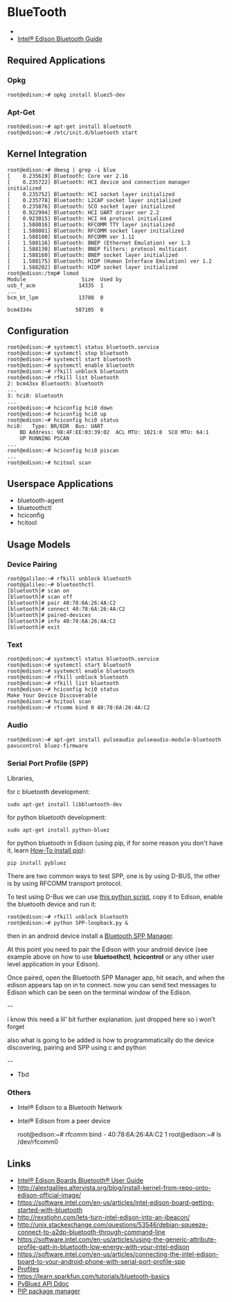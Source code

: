 BlueTooth
==

> 

- [](https://en.wikipedia.org/wiki/Bluetooth)
- [Intel® Edison Bluetooth Guide](http://download.intel.com/support/edison/sb/edisonbluetooth_331704004.pdf)

## Required Applications

### Opkg

    root@edison:~# opkg install bluez5-dev

### Apt-Get

    root@edison:~# apt-get install bluetooth
    root@edison:~# /etc/init.d/bluetooth start

## Kernel Integration

    root@edison:~# dmesg | grep -i blue
    [    0.235619] Bluetooth: Core ver 2.16
    [    0.235722] Bluetooth: HCI device and connection manager initialized
    [    0.235752] Bluetooth: HCI socket layer initialized
    [    0.235778] Bluetooth: L2CAP socket layer initialized
    [    0.235876] Bluetooth: SCO socket layer initialized
    [    0.922994] Bluetooth: HCI UART driver ver 2.2
    [    0.923015] Bluetooth: HCI H4 protocol initialized
    [    1.588016] Bluetooth: RFCOMM TTY layer initialized
    [    1.588081] Bluetooth: RFCOMM socket layer initialized
    [    1.588100] Bluetooth: RFCOMM ver 1.11
    [    1.588116] Bluetooth: BNEP (Ethernet Emulation) ver 1.3
    [    1.588130] Bluetooth: BNEP filters: protocol multicast
    [    1.588160] Bluetooth: BNEP socket layer initialized
    [    1.588175] Bluetooth: HIDP (Human Interface Emulation) ver 1.2
    [    1.588202] Bluetooth: HIDP socket layer initialized
    root@edison:/tmp# lsmod
    Module                  Size  Used by
    usb_f_acm              14335  1 
    ...
    bcm_bt_lpm             13708  0 

    bcm4334x              587105  0 

## Configuration

    root@edison:~# systemctl status bluetooth.service
    root@edison:~# systemctl stop bluetooth
    root@edison:~# systemctl start bluetooth
    root@edison:~# systemctl enable bluetooth
    root@edison:~# rfkill unblock bluetooth
    root@edison:~# rfkill list bluetooth
    2: bcm43xx Bluetooth: bluetooth
    ...
    3: hci0: bluetooth
    ...
    root@edison:~# hciconfig hci0 down
    root@edison:~# hciconfig hci0 up
    root@edison:~# hciconfig hci0 status
    hci0:   Type: BR/EDR  Bus: UART
        BD Address: 98:4F:EE:03:39:02  ACL MTU: 1021:8  SCO MTU: 64:1
        UP RUNNING PSCAN 
    ...
    root@edison:~# hciconfig hci0 piscan
    ...
    root@edison:~# hcitool scan

## Userspace Applications

- bluetooth-agent
- bluetoothctl
- hciconfig
- hcitool

## Usage Models

### Device Pairing

    root@galileo:~# rfkill unblock bluetooth
    root@galileo:~# bluetoothctl
    [bluetooth]# scan on
    [bluetooth]# scan off
    [bluetooth]# pair 40:78:6A:26:4A:C2
    [bluetooth]# connect 40:78:6A:26:4A:C2
    [bluetooth]# paired-devices
    [bluetooth]# info 40:78:6A:26:4A:C2
    [bluetooth]# exit

### Text

    root@edison:~# systemctl status bluetooth.service
    root@edison:~# systemctl start bluetooth
    root@edison:~# systemctl enable bluetooth
    root@edison:~# rfkill unblock bluetooth
    root@edison:~# rfkill list bluetooth
    root@edison:~# hciconfig hci0 status
    Make Your Device Discoverable
    root@edison:~# hcitool scan
    root@edison:~# rfcomm bind 0 40:78:6A:26:4A:C2
    

### Audio

    root@edison:~# apt-get install pulseaudio pulseaudio-module-bluetooth pavucontrol bluez-firmware

### Serial Port Profile (SPP)
Libraries,

for c bluetooth development:

    sudo apt-get install libbluetooth-dev

for python bluetooth development:

    sudo apt-get install python-bluez
    
for python bluetooth in Edison (using pip, if for some reason you don't have it, learn [How-To install pip](https://pip.pypa.io/en/stable/installing/#pip-included-with-python)):

    pip install pybluez
    

    
    
    
There are two common ways to test SPP, one is by using D-BUS, the other is by using RFCOMM transport protocol.

To test using D-Bus we can use [this python script](http://downloadmirror.intel.com/24909/eng/SPP-loopback.py), copy it to Edison, enable the bluetooth device and run it:

    root@edison:~# rfkill unblock bluetooth
    root@edison:~# python SPP-loopback.py &

then in an android device install a [Bluetooth SPP Manager](https://play.google.com/store/apps/details?id=at.rtcmanager).

At this point you need to pair the Edison with your android device (see example above on how to use **bluetoothctl**, **hcicontrol** or any other user level application in your Edison).

Once paired, open the Bluetooth SPP Manager app, hit seach, and when the edison appears  tap on in to connect.  now you can send text messages to Edison which can be seen on the terminal window of the Edison.



--

i know this need a lil' bit further explanation. just dropped here so i won't forget

also what is going to be added is  how to  programmatically do the device discovering, pairing  and SPP using c and python

--




- Tbd

### Others

- Intel® Edison to a Bluetooth Network
- Intel® Edison from a peer device 

    root@edison:~# rfcomm bind - 40:78:6A:26:4A:C2 1
    root@edison:~# ls /dev/rfcomm0

## Links

- [Intel® Edison Boards Bluetooth® User Guide](http://www.intel.com/support/edison/sb/CS-035381.htm)
- http://alextgalileo.altervista.org/blog/install-kernel-from-repo-onto-edison-official-image/
- https://software.intel.com/en-us/articles/intel-edison-board-getting-started-with-bluetooth
- http://rexstjohn.com/lets-turn-intel-edison-into-an-ibeacon/
- http://unix.stackexchange.com/questions/53546/debian-squeeze-connect-to-a2dp-bluetooth-through-command-line
- https://software.intel.com/en-us/articles/using-the-generic-attribute-profile-gatt-in-bluetooth-low-energy-with-your-intel-edison
- https://software.intel.com/en-us/articles/connecting-the-intel-edison-board-to-your-android-phone-with-serial-port-profile-spp
- [Profiles](https://downloadmirror.intel.com/24909/eng/edison-bsp_rn_332032-007.pdf)
- https://learn.sparkfun.com/tutorials/bluetooth-basics
- [PyBluez API Ddoc](http://pybluez.googlecode.com/svn/www/docs-0.7/index.html)
- [PIP package manager](https://pip.pypa.io/en/stable/)


